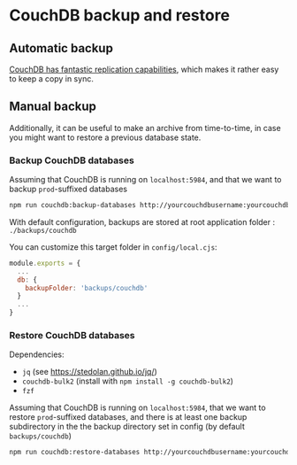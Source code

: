 # CouchDB backup and restore

## Automatic backup
[CouchDB has fantastic replication capabilities](https://docs.couchdb.org/en/stable/replication/intro.html), which makes it rather easy to keep a copy in sync.

## Manual backup
Additionally, it can be useful to make an archive from time-to-time, in case you might want to restore a previous database state.

### Backup CouchDB databases

Assuming that CouchDB is running on `localhost:5984`, and that we want to backup `prod`-suffixed databases

```sh
npm run couchdb:backup-databases http://yourcouchdbusername:yourcouchdbpassword@localhost:5984 prod
```

With default configuration, backups are stored at root application folder : `./backups/couchdb`

You can customize this target folder in `config/local.cjs`:

```js
module.exports = {
  ...
  db: {
    backupFolder: 'backups/couchdb'
  }
  ...
}
```


### Restore CouchDB databases

Dependencies:
* `jq` (see https://stedolan.github.io/jq/)
* `couchdb-bulk2` (install with `npm install -g couchdb-bulk2`)
* `fzf`

Assuming that CouchDB is running on `localhost:5984`, that we want to restore `prod`-suffixed databases, and there is at least one backup subdirectory in the the backup directory set in config (by default `backups/couchdb`)

```sh
npm run couchdb:restore-databases http://yourcouchdbusername:yourcouchdbpassword@localhost:5984 prod
```
